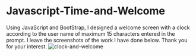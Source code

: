 # Javascript-Time-and-Welcome
Using JavaScript and BootStrap, I designed a welcome screen with a clock according to the user name of maximum 15 characters entered in the prompt.
I leave the screenshots of the work I have done below. 
Thank you for your interest.
![clock-and-welcome](https://user-images.githubusercontent.com/94008145/156888367-b941381c-2e06-47d3-a8b5-e70640afa6b7.png)
